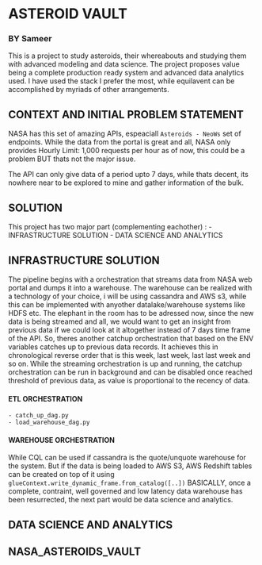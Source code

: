 # ASTEROID VAULT
### BY Sameer 

This is a project to study asteroids, their whereabouts and studying them with advanced modeling and data science.
The project proposes value being a complete production ready system and advanced data analytics used.
I have used the stack I prefer the most, while equilavent can be accomplished by myriads of other arrangements.

## CONTEXT AND INITIAL PROBLEM STATEMENT
NASA has this set of amazing APIs, espeaciall `Asteroids - NeoWs` set of endpoints.
While the data from the portal is great and all, NASA only provides Hourly Limit: 1,000 requests per hour as of now, this could be a problem BUT
thats not the major issue.

The API can only give data of a period upto 7 days, while thats decent, its nowhere near to be explored to mine and gather information of the bulk.

## SOLUTION 
This project has two major part (complementing eachother) : 
    - INFRASTRUCTURE SOLUTION
    - DATA SCIENCE AND ANALYTICS

## INFRASTRUCTURE SOLUTION
The pipeline begins with a orchestration that streams data from NASA web portal and dumps it into a warehouse. The warehouse can be realized with a technology of your choice, i will be using cassandra and AWS s3, while this can be implemented with anyother datalake/warehouse systems like HDFS etc.
The elephant in the room has to be adressed now, since the new data is being streamed and all, we would want to get an insight from previous data if we could look at it altogether instead of 7 days time frame of the API. So, theres another catchup orchestration that based on the ENV variables catches up to previous data records. It achieves this in chronological reverse order that is this week, last week, last last week and so on. While the streaming orchestration is up and running, the catchup orchestration can be run in background and can be disabled once reached threshold of previous data, as value is proportional to the recency of data.
#### ETL ORCHESTRATION
    - catch_up_dag.py
    - load_warehouse_dag.py

#### WAREHOUSE ORCHESTRATION
While CQL can be used if cassandra is the quote/unquote warehouse for the system.
But if the data is being loaded to AWS S3, AWS Redshift tables can be created on top of it using `glueContext.write_dynamic_frame.from_catalog([..])`
BASICALLY, once a complete, contraint, well governed and low latency data warehouse has been resurrected, the next part would be data science and analytics.

## DATA SCIENCE AND ANALYTICS
## NASA_ASTEROIDS_VAULT
